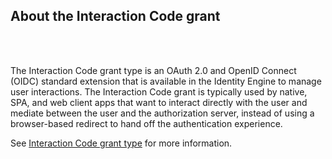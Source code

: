 ## About the Interaction Code grant

<ApiLifecycle access="ie" /><br>
<ApiLifecycle access="Limited GA" /><br>

The Interaction Code grant type is an OAuth 2.0 and OpenID Connect (OIDC) standard extension that is available in the Identity Engine to manage user interactions. The Interaction Code grant is typically used by native, SPA, and web client apps that want to interact directly with the user and mediate between the user and the authorization server, instead of using a browser-based redirect to hand off the authentication experience.

See [Interaction Code grant type](/docs/concepts/interaction-code) for more information.
